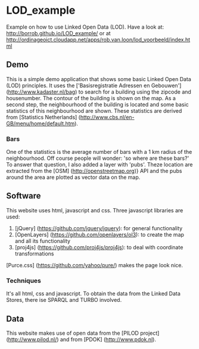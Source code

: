 # LOD_example
Example on how to use Linked Open Data (LOD). Have a look at: http://borrob.github.io/LOD_example/ or at http://ordinageoict.cloudapp.net/apps/rob.van.loon/lod_voorbeeld/index.html

## Demo
This is a simple demo application that shows some basic Linked Open Data (LOD) principles. It uses the ['Basisregistratie Adressen en Gebouwen'] (http://www.kadaster.nl/bag) to search for a building using the zipcode and housenumber. The contour of the building is shown on the map. As a second step, the neighbourhood of the building is located and some basic statistics of this neighbourhood are shown. These statistics are derived from [Statistics Netherlands] (http://www.cbs.nl/en-GB/menu/home/default.htm).

### Bars
One of the statistics is the average number of bars with a 1 km radius of the neighbourhood. Off course people will wonder: 'so where are these bars?' To answer that question, I also added a layer with 'pubs'. Theze location are extracted from the [OSM] (http://openstreetmap.org)} API and the pubs around the area are plotted as vector data on the map.

## Software
This website uses html, javascript and css. Three javascript libraries are used:

1. [jQuery] (https://github.com/jquery/jquery): for general functionality
2. [OpenLayers] (https://github.com/openlayers/ol3): to create the map and all its functionality
3. [proj4js] (https://github.com/proj4js/proj4js): to deal with coordinate transformations

[Purce.css] (https://github.com/yahoo/pure/) makes the page look nice.

### Techniques
It's all html, css and javascript. To obtain the data from the Linked Data Stores, there ise SPARQL and TURBO involved.

## Data
This website makes use of open data from the [PILOD project] (http://www.pilod.nl/) and from [PDOK] (http://www.pdok.nl).

